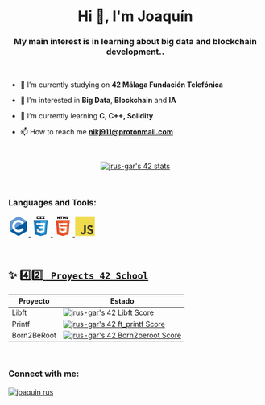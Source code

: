 
<h1 align="center">Hi 👋, I'm Joaquín</h1>

<h3 align="center">My main interest is in learning about big data and blockchain development..</h3>
<br>

- 🔭 I’m currently studying on **42 Málaga Fundación Telefónica**

- 👀 I’m interested in **Big Data**, **Blockchain** and **IA**  

- 🌱 I’m currently learning **C, C++, Solidity**

- 📫 How to reach me **nikj911@protonmail.com**
<br>
<p align="center">
<a <a href="https://github.com/oakoudad/badge42"><img src="https://badge.mediaplus.ma/binary/jrus-gar?1337Badge=off&UM6P=off" alt="jrus-gar's 42 stats" /></a>
</p>
<br>
<h3 align="left">Languages and Tools:</h3>
<p align="left"> <a href="https://www.cprogramming.com/" target="_blank" rel="noreferrer"> <img src="https://raw.githubusercontent.com/devicons/devicon/master/icons/c/c-original.svg" alt="c" width="40" height="40"/> </a> <a href="https://www.w3schools.com/css/" target="_blank" rel="noreferrer"> <img src="https://raw.githubusercontent.com/devicons/devicon/master/icons/css3/css3-original-wordmark.svg" alt="css3" width="40" height="40"/> </a> <a href="https://www.w3.org/html/" target="_blank" rel="noreferrer"> <img src="https://raw.githubusercontent.com/devicons/devicon/master/icons/html5/html5-original-wordmark.svg" alt="html5" width="40" height="40"/> </a> <a href="https://developer.mozilla.org/en-US/docs/Web/JavaScript" target="_blank" rel="noreferrer"> <img src="https://raw.githubusercontent.com/devicons/devicon/master/icons/javascript/javascript-original.svg" alt="javascript" width="40" height="40"/> </a> </p>

<br>

## ✨ <a href="https://github.com/JkinDev/Curso42.git"> :four::two: <code> Proyects 42 School</code></a>


| Proyecto         | Estado                                                                                                                |
| ---------------- | --------------------------------------------------------------------------------------------------------------------- |
| Libft            | [![jrus-gar's 42 Libft Score](https://badge42.vercel.app/api/v2/cli954awc000608mgqq0qah7q/project/3068220)](https://github.com/JaeSeoKim/badge42)  |
| Printf           | [![jrus-gar's 42 ft_printf Score](https://badge42.vercel.app/api/v2/cli954awc000608mgqq0qah7q/project/3090649)](https://github.com/JaeSeoKim/badge42) |
| Born2BeRoot      | [![jrus-gar's 42 Born2beroot Score](https://badge42.vercel.app/api/v2/cli954awc000608mgqq0qah7q/project/3103838)](https://github.com/JaeSeoKim/badge42) |
<br>
<h3 align="left">Connect with me:</h3>
<p align="left">
<a href="https://www.linkedin.com/in/joaqu%C3%ADn-rus/" target="blank"><img align="center" src="https://raw.githubusercontent.com/rahuldkjain/github-profile-readme-generator/master/src/images/icons/Social/linked-in-alt.svg" alt="joaquin rus" height="30" width="40" /></a>
</p>
